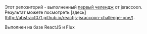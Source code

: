 Этот репозиторий - выполненный [первый челендж](http://jsraccoon.ru/react-challenge-sort-and-search) от jsraccoon.  
Результат можете посмотреть [здесь] (http://abstract071.github.io/reactjs-jsraccoon-challenge-one/).

Выполнен на базе ReactJS и Flux
